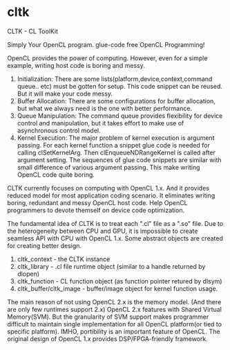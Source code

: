 # cltk
CLTK - CL ToolKit

Simply Your OpenCL program.
glue-code free OpenCL Programming!

OpenCL provides the power of computing. However, even for a simple example, writing host code is boring and messy.

1. Initialization: There are some lists(platform,device,context,command queue.. etc) must be gotten for setup. This code snippet can be reused. But it will make your code messy. 
2. Buffer Allocation: There are some configurations for buffer allocation, but what we always need is the one with better performance.
3. Queue Manipulation: The command queue provides flexibility for device control and manipulation, but it takes effort to make use of asynchronous control model. 
4. Kernel Execution: The major problem of kernel execution is argument passing. For each kernel function a snippet glue code is needed for calling clSetKernelArg. Then clEnqueueNDRangeKernel is called after argument setting. The sequences of glue code snippets are similar with small difference of various argument passing. This make writing OpenCL code quite boring. 

CLTK currently focuses on computing with OpenCL 1.x. And it provides reduced model for most application coding scenario. It eliminates writing boring, redundant and messy OpenCL host code. Help OpenCL programmers to devote themself on device code optimization.

The fundamental idea of CLTK is to treat each ".cl" file as a ".so" file. Due to the heterogeneity between CPU and GPU, it is impossible to create seamless API with CPU with OpenCL 1.x. Some abstract objects are created for creating better design.

1. cltk_context - the CLTK instance
2. cltk_library - .cl file runtime object (similar to a handle returned by dlopen)
3. cltk_function - CL function object (as function pointer retured by dlsym)
4. cltk_buffer/cltk_image - buffer/image object for kernel function usage.

The main reason of not using OpenCL 2.x is the memory model. (And there are only few runtimes support 2.x) OpenCL 2.x features with Shared Virtual Memory(SVM). But the granularity of SVM support makes programmer difficult to maintain single implementation for all OpenCL platform(or tied to specific platform). IMHO, portibility is an important feature of OpenCL. The original design of OpenCL 1.x provides DSP/FPGA-friendly framework. 
